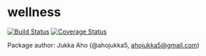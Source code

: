 # wellness

[![Build Status][travis-img]][travis-url]
[![Coverage Status][coveralls-img]][coveralls-url]

Package author: Jukka Aho (@ahojukka5, ahojukka5@gmail.com)

[travis-img]: https://travis-ci.org/ahojukka5/wellness.svg?branch=master
[travis-url]: https://travis-ci.org/ahojukka5/wellness
[coveralls-img]: https://coveralls.io/repos/github/ahojukka5/wellness/badge.svg?branch=master
[coveralls-url]: https://coveralls.io/github/ahojukka5/wellness?branch=master
